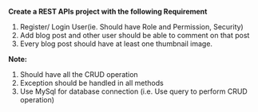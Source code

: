 
**Create a REST APIs project with the following Requirement**
1) Register/ Login User(ie. Should have Role and Permission, Security)
2) Add blog post and other user should be able to comment on that post
3) Every blog post should have at least one thumbnail image.

**Note:**
1) Should have all the CRUD operation
2) Exception should be handled in all methods
3) Use MySql for database connection (i.e. Use query to perform CRUD operation)
